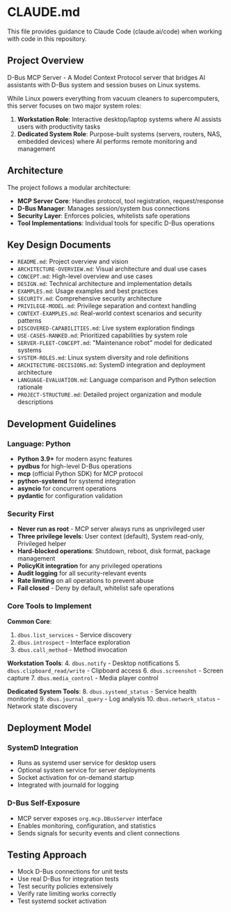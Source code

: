 # CLAUDE.md

This file provides guidance to Claude Code (claude.ai/code) when working with code in this repository.

## Project Overview

D-Bus MCP Server - A Model Context Protocol server that bridges AI assistants with D-Bus system and session buses on Linux systems.

While Linux powers everything from vacuum cleaners to supercomputers, this server focuses on two major system roles:

1. **Workstation Role**: Interactive desktop/laptop systems where AI assists users with productivity tasks
2. **Dedicated System Role**: Purpose-built systems (servers, routers, NAS, embedded devices) where AI performs remote monitoring and management

## Architecture

The project follows a modular architecture:
- **MCP Server Core**: Handles protocol, tool registration, request/response
- **D-Bus Manager**: Manages session/system bus connections
- **Security Layer**: Enforces policies, whitelists safe operations
- **Tool Implementations**: Individual tools for specific D-Bus operations

## Key Design Documents

- `README.md`: Project overview and vision
- `ARCHITECTURE-OVERVIEW.md`: Visual architecture and dual use cases
- `CONCEPT.md`: High-level overview and use cases
- `DESIGN.md`: Technical architecture and implementation details
- `EXAMPLES.md`: Usage examples and best practices
- `SECURITY.md`: Comprehensive security architecture
- `PRIVILEGE-MODEL.md`: Privilege separation and context handling
- `CONTEXT-EXAMPLES.md`: Real-world context scenarios and security patterns
- `DISCOVERED-CAPABILITIES.md`: Live system exploration findings
- `USE-CASES-RANKED.md`: Prioritized capabilities by system role
- `SERVER-FLEET-CONCEPT.md`: "Maintenance robot" model for dedicated systems
- `SYSTEM-ROLES.md`: Linux system diversity and role definitions
- `ARCHITECTURE-DECISIONS.md`: SystemD integration and deployment architecture
- `LANGUAGE-EVALUATION.md`: Language comparison and Python selection rationale
- `PROJECT-STRUCTURE.md`: Detailed project organization and module descriptions

## Development Guidelines

### Language: Python
- **Python 3.9+** for modern async features
- **pydbus** for high-level D-Bus operations
- **mcp** (official Python SDK) for MCP protocol
- **python-systemd** for systemd integration
- **asyncio** for concurrent operations
- **pydantic** for configuration validation

### Security First
- **Never run as root** - MCP server always runs as unprivileged user
- **Three privilege levels**: User context (default), System read-only, Privileged helper
- **Hard-blocked operations**: Shutdown, reboot, disk format, package management
- **PolicyKit integration** for any privileged operations
- **Audit logging** for all security-relevant events
- **Rate limiting** on all operations to prevent abuse
- **Fail closed** - Deny by default, whitelist safe operations

### Core Tools to Implement

**Common Core**:
1. `dbus.list_services` - Service discovery
2. `dbus.introspect` - Interface exploration  
3. `dbus.call_method` - Method invocation

**Workstation Tools**:
4. `dbus.notify` - Desktop notifications
5. `dbus.clipboard_read/write` - Clipboard access
6. `dbus.screenshot` - Screen capture
7. `dbus.media_control` - Media player control

**Dedicated System Tools**:
8. `dbus.systemd_status` - Service health monitoring
9. `dbus.journal_query` - Log analysis
10. `dbus.network_status` - Network state discovery

## Deployment Model

### SystemD Integration
- Runs as systemd user service for desktop users
- Optional system service for server deployments
- Socket activation for on-demand startup
- Integrated with journald for logging

### D-Bus Self-Exposure
- MCP server exposes `org.mcp.DBusServer` interface
- Enables monitoring, configuration, and statistics
- Sends signals for security events and client connections

## Testing Approach

- Mock D-Bus connections for unit tests
- Use real D-Bus for integration tests
- Test security policies extensively
- Verify rate limiting works correctly
- Test systemd socket activation